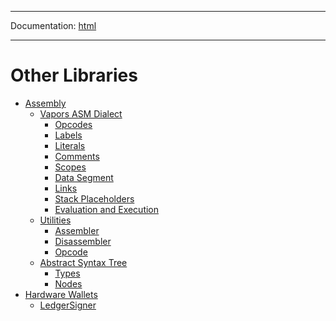 -----

Documentation: [html](https://docs.vapors.io/)

-----

Other Libraries
===============

* [Assembly](assembly)
  * [Vapors ASM Dialect](assembly/dialect)
    * [Opcodes](assembly/dialect)
    * [Labels](assembly/dialect)
    * [Literals](assembly/dialect)
    * [Comments](assembly/dialect)
    * [Scopes](assembly/dialect)
    * [Data Segment](assembly/dialect)
    * [Links](assembly/dialect)
    * [Stack Placeholders](assembly/dialect)
    * [Evaluation and Execution](assembly/dialect)
  * [Utilities](assembly/api)
    * [Assembler](assembly/api)
    * [Disassembler](assembly/api)
    * [Opcode](assembly/api)
  * [Abstract Syntax Tree](assembly/ast)
    * [Types](assembly/ast)
    * [Nodes](assembly/ast)
* [Hardware Wallets](hardware)
  * [LedgerSigner](hardware)

